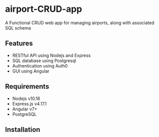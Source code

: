 # airport-CRUD-app
A Functional CRUD web app for managing airports, along with associated SQL schema

## Features
- RESTful API using Nodejs and Express
- SQL database using Postgresql
- Authentication using Auth0
- GUI using Angular

## Requirements
- Nodejs v10.16
- Express.js v4.17.1
- Angular v7+
- PostgreSQL

## Installation